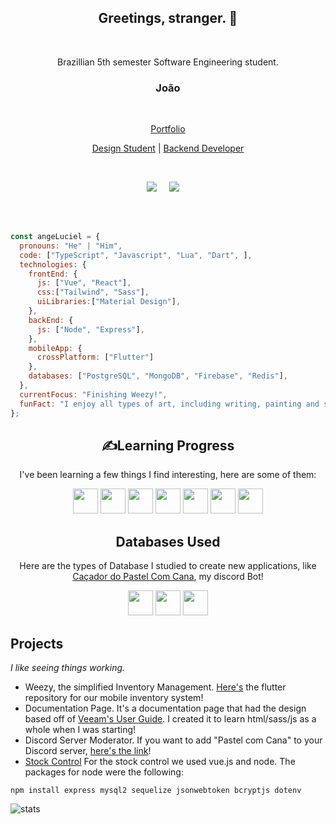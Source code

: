 <h2 align="center">Greetings, stranger. 👋</h2>
<br>
<p align="center">Brazillian 5th semester Software Engineering student.</p>
<h3 align="center">João</h3>
<br>
<p align="center">
  <a href="#">Portfolio</a>
  <br>
  <p align="center">
    <a href="https://www.figma.com/proto/bonIyFzms9N3icNU8r4jQo/Weezy?node-id=0-1&node-type=canvas&t=oCk7YjxeEOWgHbmQ-1&scaling=min-zoom&content-scaling=fixed&page-id=0%3A1&starting-point-node-id=58%3A231&show-proto-sidebar=1">Design Student</a> |
    <a href="https://github.com/pdrollucas/pac_controle-de-emprestimos">Backend Developer</a>
  </p>
  <br>
  <p align="center">
   <a href="#"><img src="https://img.shields.io/twitter/follow/Luciel?style=social" /></a>&nbsp;&nbsp;&nbsp;&nbsp;
   <a href="https://www.linkedin.com/in/jo%C3%A3o-pedro-m-izidoro-986123309/"><img src="https://img.shields.io/badge/-João%20Pedro-blue?style=flat-square&logo=Linkedin&logoColor=white&link=hhttps://www.linkedin.com/in/abhinandantrilokia/" /></a>&nbsp;&nbsp;&nbsp;&nbsp
<br>
<br>
</p>
<br>

```js
const angeLuciel = {
  pronouns: "He" | "Him",
  code: ["TypeScript", "Javascript", "Lua", "Dart", ],
  technologies: {
    frontEnd: {
      js: ["Vue", "React"],
      css:["Tailwind", "Sass"],
      uiLibraries:["Material Design"],
    },
    backEnd: {
      js: ["Node", "Express"],
    },
    mobileApp: {
      crossPlatform: ["Flutter"]
    },
    databases: ["PostgreSQL", "MongoDB", "Firebase", "Redis"],
  },
  currentFocus: "Finishing Weezy!",
  funFact: "I enjoy all types of art, including writing, painting and singing!"
};
```

<h2 align="center">✍️Learning Progress</h2>

<p align="center">I've been learning a few things I find interesting, here are some of them:</p>

<div align="center">
  <img width="40px;" height="40px;" src="https://cdn.jsdelivr.net/gh/devicons/devicon@latest/icons/figma/figma-original.svg" />
  <img width="40px;" height="40px;" src="https://cdn.jsdelivr.net/gh/devicons/devicon@latest/icons/react/react-original-wordmark.svg" />
  <img width="40px;" height="40px;" src="https://cdn.jsdelivr.net/gh/devicons/devicon@latest/icons/vuejs/vuejs-original-wordmark.svg" />
  <img width="40px;" height="40px;" src="https://cdn.jsdelivr.net/gh/devicons/devicon@latest/icons/sass/sass-original.svg" />
  <img width="40px;" height="40px;" src="https://cdn.jsdelivr.net/gh/devicons/devicon@latest/icons/lua/lua-original.svg" />
  <img width="40px;" height="40px;" src="https://cdn.jsdelivr.net/gh/devicons/devicon@latest/icons/csharp/csharp-original.svg" />
  <img width="40px;" height="40px;" src="https://cdn.jsdelivr.net/gh/devicons/devicon@latest/icons/flutter/flutter-original.svg" />
</div>

<h2 align="center">Databases Used</h2>
<p align="center">Here are the types of Database I studied to create new applications, like <a href="https://discord.com/oauth2/authorize?client_id=1280266290875076668">Caçador do Pastel Com Cana</a>, my discord Bot!</p>

<div align="center">
  <img width="40px;" height="40px;" src="https://cdn.jsdelivr.net/gh/devicons/devicon@latest/icons/mongodb/mongodb-plain-wordmark.svg" />
  <img width="40px;" height="40px;" src="https://cdn.jsdelivr.net/gh/devicons/devicon@latest/icons/postgresql/postgresql-original.svg" />
  <img width="40px;" height="40px" src="https://cdn.jsdelivr.net/gh/devicons/devicon@latest/icons/redis/redis-original.svg" />
</div>

## Projects
*I like seeing things working.*

- Weezy, the simplified Inventory Management. [Here's](https://github.com/FernandoLML/AGEM) the flutter repository for our mobile inventory system!
- Documentation Page. It's a documentation page that had the design based off of [Veeam's User Guide](https://helpcenter.veeam.com/docs/backup/vsphere/overview.html?ver=120).
I created it to learn html/sass/js as a whole when I was starting!
- Discord Server Moderator. If you want to add "Pastel com Cana" to your Discord server, [here's the link](https://discord.com/oauth2/authorize?client_id=1280266290875076668)!
- [Stock Control](https://github.com/angeluciel/pac_controle-de-emprestimos)
For the stock control we used vue.js and node.
The packages for node were the following:

```
npm install express mysql2 sequelize jsonwebtoken bcryptjs dotenv
```
![stats](https://github-readme-stats.vercel.app/api?username=angeluciel&hide_title=false&hide_rank=false&show_icons=true&include_all_commits=true&count_private=true&disable_animations=false&theme=codeSTACKr&locale=en&hide_border=true&order=1)
<!--
**angeluciel/angeluciel** is a ✨ _special_ ✨ repository because its `README.md` (this file) appears on your GitHub profile.

Here are some ideas to get you started:

- 🔭 I’m currently working on ...
- 🌱 I’m currently learning ...
- 👯 I’m looking to collaborate on ...
- 🤔 I’m looking for help with ...
- 💬 Ask me about ...
- 📫 How to reach me: ...
- 😄 Pronouns: ...
- ⚡ Fun fact: ...
-->
